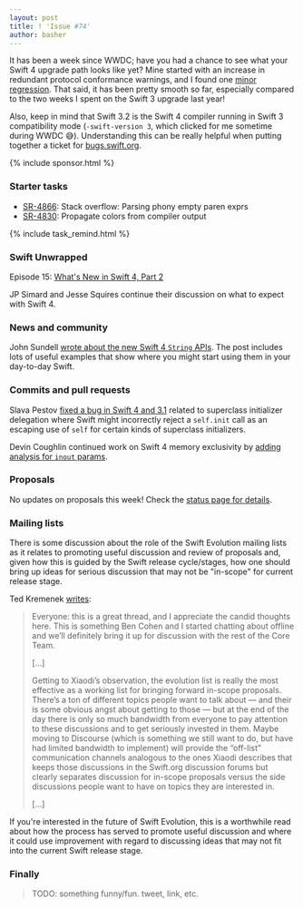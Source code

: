 ```yaml
---
layout: post
title: ! 'Issue #74'
author: basher
---
```


It has been a week since WWDC; have you had a chance to see what your Swift 4 upgrade path looks like yet? Mine started with an increase in redundant protocol conformance warnings, and I found one [minor regression](https://bugs.swift.org/browse/SR-5153). That said, it has been pretty smooth so far, especially compared to the two weeks I spent on the Swift 3 upgrade last year!

Also, keep in mind that Swift 3.2 is the Swift 4 compiler running in Swift 3 compatibility mode (`-swift-version 3`, which clicked for me sometime during WWDC 😅). Understanding this can be really helpful when putting together a ticket for [bugs.swift.org](https://bugs.swift.org).

<!--excerpt-->

{% include sponsor.html %}

### Starter tasks

- [SR-4866](https://bugs.swift.org/browse/SR-4866): Stack overflow: Parsing phony empty paren exprs
- [SR-4830](https://bugs.swift.org/browse/SR-4866): Propagate colors from compiler output

{% include task_remind.html %}

### Swift Unwrapped

Episode 15: [What's New in Swift 4, Part 2](https://spec.fm/podcasts/swift-unwrapped/70809)

JP Simard and Jesse Squires continue their discussion on what to expect with Swift 4.

### News and community

John Sundell [wrote about the new Swift 4 `String` APIs](https://www.swiftbysundell.com/posts/exploring-the-new-string-api-in-swift-4). The post includes lots of useful examples that show where you might start using them in your day-to-day Swift.

### Commits and pull requests

Slava Pestov [fixed a bug in Swift 4 and 3.1](https://github.com/apple/swift/pull/10195) related to superclass initializer delegation where Swift might incorrectly reject a `self.init` call as an escaping use of `self` for certain kinds of superclass initializers.

Devin Coughlin continued work on Swift 4 memory exclusivity by [adding analysis for `inout` params](https://github.com/apple/swift/pull/10191).

### Proposals

No updates on proposals this week! Check the [status page for details](https://apple.github.io/swift-evolution/).

### Mailing lists

There is some discussion about the role of the Swift Evolution mailing lists as it relates to promoting useful discussion and review of proposals and, given how this is guided by the Swift release cycle/stages, how one should bring up ideas for serious discussion that may not be "in-scope" for current release stage.

Ted Kremenek [writes](https://lists.swift.org/pipermail/swift-evolution/Week-of-Mon-20170612/037339.html):

> Everyone: this is a great thread, and I appreciate the candid thoughts here.  This is something Ben Cohen and I started chatting about offline and we’ll definitely bring it up for discussion with the rest of the Core Team.
>
> […]
>
> Getting to Xiaodi’s observation, the evolution list is really the most effective as a working list for bringing forward in-scope proposals.  There’s a ton of different topics people want to talk about — and their is some obvious angst about getting to those — but at the end of the day there is only so much bandwidth from everyone to pay attention to these discussions and to get seriously invested in them.  Maybe moving to Discourse (which is something we still want to do, but have had limited bandwidth to implement) will provide the “off-list” communication channels analogous to the ones Xiaodi describes that keeps those discussions in the Swift.org discussion forums but clearly separates discussion for in-scope proposals versus the side discussions people want to have on topics they are interested in.
>
> […]

If you're interested in the future of Swift Evolution, this is a worthwhile read about how  the process has served to promote useful discussion and where it could use improvement with regard to discussing ideas that may not fit into the current Swift release stage.

### Finally

> TODO: something funny/fun. tweet, link, etc.
